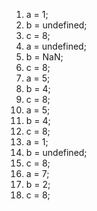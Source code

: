 1. a = 1;
2. b = undefined;
3. c = 8;
4. a = undefined;
5. b = NaN;
6. c = 8;
7. a = 5;
8. b = 4;
9. c = 8;
10. a = 5;
11. b = 4;
12. c = 8;
13. a = 1;
14. b = undefined;
15. c = 8;
16. a = 7;
17. b = 2;
18. c = 8;